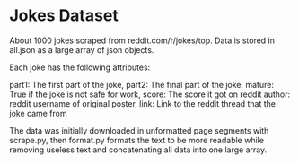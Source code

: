 # Jokes Dataset

About 1000 jokes scraped from reddit.com/r/jokes/top. Data is stored in all.json
as a large array of json objects.

Each joke has the following attributes:

part1: The first part of the joke,
part2: The final part of the joke,
mature: True if the joke is not safe for work,
score: The score it got on reddit
author: reddit username of original poster,
link: Link to the reddit thread that the joke came from

The data was initially downloaded in unformatted page segments with scrape.py,
then format.py formats the text to be more readable while removing useless text
and concatenating all data into one large array. 
